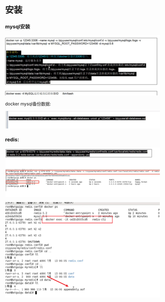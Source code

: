 # 安装

### mysql安装

![image-20210609213025187](https://raw.githubusercontent.com/xgdwudi/images/master/img/image-20210609213025187.png)

docker mysql备份数据:

![image-20210609213507387](https://raw.githubusercontent.com/xgdwudi/images/master/img/image-20210609213507387.png)

### redis:

![image-20210609213602923](https://raw.githubusercontent.com/xgdwudi/images/master/img/image-20210609213602923.png)

![image-20210609213938041](https://raw.githubusercontent.com/xgdwudi/images/master/img/image-20210609213938041.png)